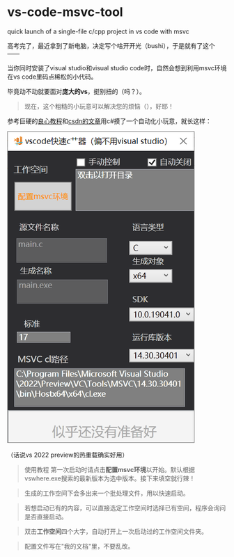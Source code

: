 # vs-code-msvc-tool
quick launch of a single-file c/cpp project in vs code with msvc

高考完了，最近拿到了新电脑，决定写个啥开开光（bushi），于是就有了这个——

当你同时安装了visual studio和visual studio code时，自然会想到利用msvc环境在vs code里码点稀松的小代码。

毕竟动不动就要面对**庞大的vs**，挺别扭的（吗？）。

> 现在，这个粗糙的小玩意可以解决您的烦恼（），好耶！


参考巨硬的[良心教程](https://code.visualstudio.com/docs/cpp/config-msvc)和[csdn的文章](https://blog.csdn.net/qq_38981614/article/details/99629597)用c#摸了一个自动化小玩意，就长这样：

![朴实无华的界面](wow.png)

（话说vs 2022 preview的热重载确实好用）

>使用教程
>第一次启动时请点击**配置msvc环境**以开始。默认根据vswhere.exe搜索的最新版本为选中版本。接下来填空就行辣！

>生成的工作空间下会多出来一个批处理文件，用以快速启动。

>若想启动已有的内容，可以直接选定工作空间时选择已有空间，程序会询问是否直接启动。

>双击**工作空间**四个大字，自动打开上一次启动过的工作空间文件夹。

>配置文件写在"我的文档"里，不要乱改。
